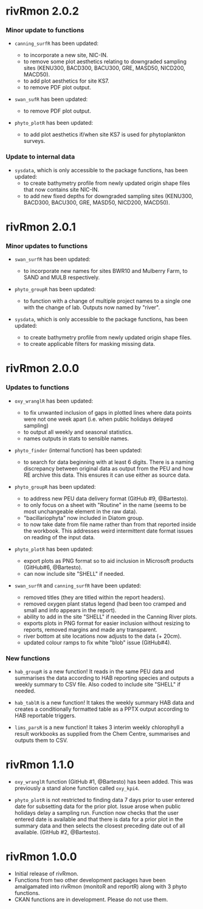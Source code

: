 # rivRmon 2.0.2

### Minor update to functions

* `canning_surfR` has been updated:
    + to incorporate a new site, NIC-IN.
    + to remove some plot aesthetics relating to downgraded sampling sites (KENU300,
    BACD300, BACU300, GRE, MASD50, NICD200, MACD50).
    + to add plot aesthetics for site KS7.
    + to remove PDF plot output.
    
* `swan_sufR` has been updated:
    + to remove PDF plot output.
    
* `phyto_plotR` has been updated:
    + to add plot aesthetics if/when site KS7 is used for phytoplankton surveys. 
    
### Update to internal data

* `sysdata`, which is only accessible to the package functions, has been updated:
    + to create bathymetry profile from newly updated origin shape files that now 
    contains site NIC-IN.
    + to add new fixed depths for downgraded sampling sites (KENU300,
    BACD300, BACU300, GRE, MASD50, NICD200, MACD50).

# rivRmon 2.0.1

### Minor updates to functions

* `swan_surfR` has been updated:
     + to incorporate new names for sites BWR10 and Mulberry Farm, 
     to SAND and MULB respectively.
     
* `phyto_groupR` has been updated:
     + to function with a change of multiple project names to a single one with the 
     change of lab. Outputs now named by "river".
     
* `sysdata`, which is only accessible to the package functions, has been updated:
     + to create bathymetry profile from newly updated origin shape files.
     + to create applicable filters for masking missing data.

# rivRmon 2.0.0

### Updates to functions

* `oxy_wranglR` has been updated:
     + to fix unwanted inclusion of gaps in plotted lines where data 
     points were not one week apart (i.e. when public holidays delayed sampling)
     + to output all weekly and seasonal statistics.
     + names outputs in stats to sensible names.
     
* `phyto_finder` (internal function) has been updated:
     + to search for data beginning with at least 6 digits. There is a naming 
     discrepancy between original data as output from the PEU and how RE archive
     this data. This ensures it can use either as source data.
     
* `phyto_groupR` has been updated:
     + to address new PEU data delivery format (GitHub #9, @Bartesto).
     + to only focus on a sheet with "Routine" in the name (seems to be most 
     unchangeable element in the raw data).
     + "bacillariophyta" now included in Diatom group.
     + to now take date from file name rather than from that reported inside the
     workbook. This addresses weird intermittent date format issues on reading of 
     the input data.
     
* `phyto_plotR` has been updated:
     + export plots as PNG format so to aid inclusion in Microsoft products 
     (GitHub#6, @Bartesto).
     + can now include site "SHELL" if needed.
     
* `swan_surfR` and `canning_surfR` have been updated:
     + removed titles (they are titled within the report headers).
     + removed oxygen plant status legend (had been too cramped and small and 
     info appears in the report).
     + ability to add in the site "SHELL" if needed in the Canning River plots.
     + exports plots in PNG format for easier inclusion without resizing to 
     reports, removed margins and made any transparent.
     + river bottom at site locations now adjusts to the data (+ 20cm).
     + updated colour ramps to fix white "blob" issue (GitHub#4).
     
### New functions
     
* `hab_groupR` is a new function! It reads in the same PEU data and summarises 
the data according to HAB reporting species and outputs a weekly summary to CSV 
file. Also coded to include site "SHELL" if needed.

* `hab_tablR` is a new function! It takes the weekly summary HAB data and 
creates a conditionally formatted table as a PPTX output according to HAB 
reportable triggers.

* `lims_parsR` is a new function! It takes 3 interim weekly chlorophyll a result 
workbooks as supplied from the Chem Centre, summarises and outputs them to CSV.

# rivRmon 1.1.0

* `oxy_wranglR` function (GitHub #1, @Bartesto) has been added. This was 
previously a stand alone function called `oxy_kpi4`.

* `phyto_plotR` is not restricted to finding data 7 days prior to user entered
date for subsetting data for the prior plot. Issue arose when public holidays
delay a sampling run. Function now checks that the user entered date is 
available and that there is data for a prior plot in the summary data and then 
selects the closest preceding date out of all available. (GitHub #2, @Bartesto).


# rivRmon 1.0.0

* Initial release of rivRmon.
* Functions from two other development packages have been amalgamated into 
rivRmon (monitoR and reportR) along with 3 phyto functions.
* CKAN functions are in development. Please do not use them.
